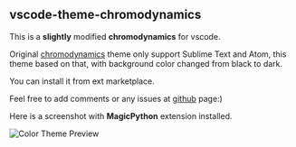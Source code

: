 ## vscode-theme-chromodynamics

This is a **slightly** modified **chromodynamics** for vscode.

Original [chromodynamics](https://github.com/MagicStack/Chromodynamics) theme only support Sublime Text and Atom,
 this theme based on that, with background color changed from black to dark.

You can install it from ext marketplace.

Feel free to add comments or any issues at [github](https://github.com/leido/vscode-theme-chromodynamics) page:)

Here is a screenshot with **MagicPython** extension installed.

![Color Theme Preview](https://raw.githubusercontent.com/leido/vscode-theme-chromodynamics/master/images/preview.png)


